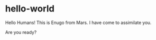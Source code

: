 # hello-world

Hello Humans! This is Enugo from Mars. I have come to assimilate you.

Are you ready?

